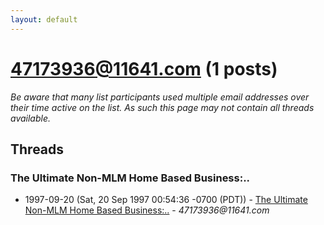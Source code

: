 ```yaml
---
layout: default
---
```


# 47173936@11641.com (1 posts)

_Be aware that many list participants used multiple email addresses over their time active on the list. As such this page may not contain all threads available._

## Threads

### The Ultimate Non-MLM Home Based Business:..
+ 1997-09-20 (Sat, 20 Sep 1997 00:54:36 -0700 (PDT)) - [The Ultimate Non-MLM Home Based Business:..](/archive/1997/09/86c039acfbd19fb3f41a9050318a8648fda35b233f28750fc8f38c9aa3e919e5) - _47173936@11641.com_

